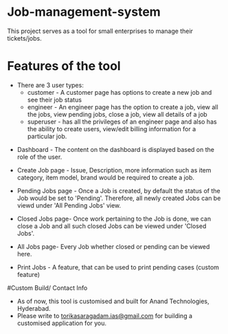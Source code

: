 # Job-management-system
This project serves as a tool for small enterprises to manage their tickets/jobs. 

# Features of the tool
* There are 3 user types:
   * customer - A customer page has options to create a new job and see their job status
   * engineer - An engineer page has the option to create a job, view all the jobs, view pending jobs, close a job, view all details of a job
   * superuser - has all the privileges of an engineer page and also has the ability to create users, view/edit billing information for a particular job.

- Dashboard - The content on the dashboard is displayed based on the role of the user.

- Create Job page - Issue, Description, more information such as item category, item model, brand would be required to create a job.

- Pending Jobs page - Once a Job is created, by default the status of the Job would be set to 'Pending'. Therefore, all newly created Jobs can be viewd under 'All Pending Jobs' view.

- Closed Jobs page- Once work pertaining to the Job is done, we can close a Job and all such closed Jobs can be viewed under 'Closed Jobs'.

- All Jobs page- Every Job whether closed or pending can be viewed here.

- Print Jobs - A feature, that can be used to print pending cases (custom feature) 

#Custom Build/ Contact Info
- As of now, this tool is customised and built for Anand Technologies, Hyderabad. 
- Please write to torikasaragadam.ias@gmail.com for building a customised application for you.

